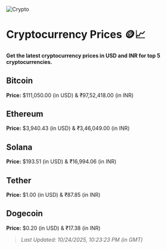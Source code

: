 
![Crypto](https://www.techguide.com.au/wp-content/uploads/2020/11/crypto3.jpeg)

# Cryptocurrency Prices 🪙📈

#### Get the latest cryptocurrency prices in USD and INR for top 5 cryptocurrencies.

## Bitcoin

**Price:** $111,050.00 (in USD) & ₹97,52,418.00 (in INR)

## Ethereum

**Price:** $3,940.43 (in USD) & ₹3,46,049.00 (in INR)

## Solana

**Price:** $193.51 (in USD) & ₹16,994.06 (in INR)

## Tether

**Price:** $1.00 (in USD) & ₹87.85 (in INR)

## Dogecoin

**Price:** $0.20 (in USD) & ₹17.38 (in INR)

> _Last Updated: 10/24/2025, 10:23:23 PM (in GMT)_
